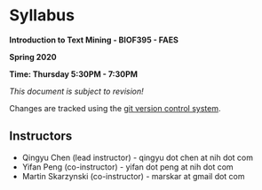 Syllabus
========

**Introduction to Text Mining - BIOF395 - FAES**

**Spring 2020**

**Time: Thursday 5:30PM - 7:30PM**

*This document is subject to revision!*

Changes are tracked using the [git version control system](https://git-scm.com/).
<!---
To interact with the materials in the repo using [JupyterLab](https://jupyterlab.readthedocs.io/en/stable/) (via [Binder](https://mybinder.org/)), please click the button below.

[![Binder](https://mybinder.org/badge.svg)](https://mybinder.org/v2/gh/marskar/biof309_fall2018/master?urlpath=lab)

Additionally, the [Jupyter Notebooks (`ipynb` files)](https://jupyterlab.readthedocs.io/en/stable/user/notebook.html) in this repo can be opened in [Google colab](https://colab.research.google.com) by clicking the icon below.

<a href="http://colab.research.google.com/github/marskar/biof309_fall2018/blob/master/index.ipynb"><img src="https://colab.research.google.com/img/colab_favicon_256px.png" width="48"></a>
-->

Instructors
-----------

* Qingyu Chen (lead instructor) - qingyu dot chen at nih dot com
* Yifan Peng (co-instructor) - yifan dot peng at nih dot com
* Martin Skarzynski (co-instructor) - marskar at gmail dot com

